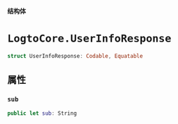 **结构体**

# `LogtoCore.UserInfoResponse`

```swift
struct UserInfoResponse: Codable, Equatable
```

## 属性

### `sub`

```swift
public let sub: String
```
